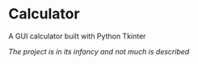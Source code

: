 # Calculator
A GUI calculator built with Python Tkinter

*The project is in its infancy and not much is described*